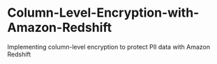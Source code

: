 # Column-Level-Encryption-with-Amazon-Redshift
Implementing column-level encryption to protect PII data with Amazon Redshift
